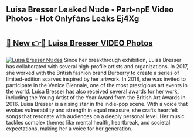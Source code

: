 ## Luisa Bresser Le𝚊ked N𝚞de - Part-npE Video Photos - Hot Onlyf𝚊ns Le𝚊ks Ej4Xg

# <h2><a href="http://ab61030.deff.icu/?id=Luisa+Bresser">🔗 New 👉🔴 Luisa Bresser VIDEO Photos</a></h2>

[![Luisa Bresser N𝚞des](https://i.imgur.com/rIISA9y.gif)](http://ab61030.deff.icu/?id=Luisa+Bresser)
Since her breakthrough exhibition, Luisa Bresser has collaborated with several high-profile artists and organizations. In 2017, she worked with the British fashion brand Burberry to create a series of limited-edition scarves inspired by her artwork. In 2018, she was invited to participate in the Venice Biennale, one of the most prestigious art events in the world. Luisa Bresser has also received several awards for her work, including the Young Artist of the Year Award from the British Art Awards in 2016. Luisa Bresser is a rising star in the indie-pop scene. With a voice that evokes vulnerability and strength in equal measure, she crafts heartfelt songs that resonate with audiences on a deeply personal level. Her music tackles complex themes like mental health, heartbreak, and societal expectations, making her a voice for her generation.

